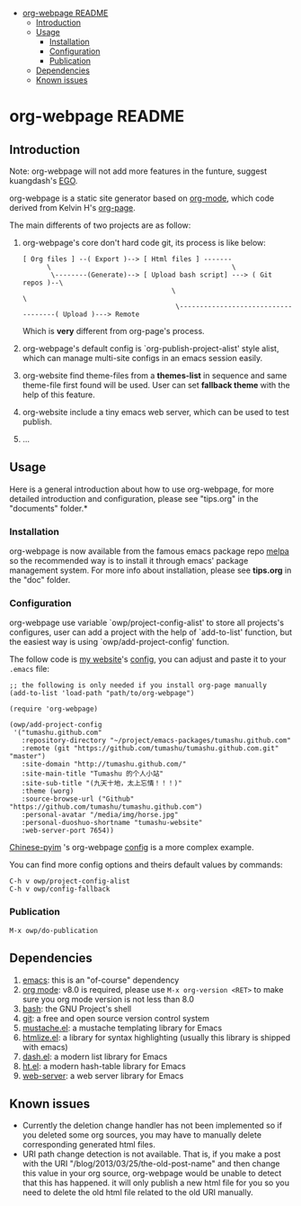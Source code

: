 - [org-webpage README](#sec-1)
  - [Introduction](#sec-1-1)
  - [Usage](#sec-1-2)
    - [Installation](#sec-1-2-1)
    - [Configuration](#sec-1-2-2)
    - [Publication](#sec-1-2-3)
  - [Dependencies](#sec-1-3)
  - [Known issues](#sec-1-4)

# org-webpage README<a id="orgheadline8"></a>

## Introduction<a id="orgheadline1"></a>

Note: org-webpage will not add more features in the funture, suggest kuangdash's [EGO](https://github.com/emacs-china/EGO).

org-webpage is a static site generator based on [org-mode](http://orgmode.org/),
which code derived from Kelvin H's [org-page](https://github.com/kelvinh/org-page).

The main differents of two projects are as follow:

1.  org-webpage's core don't hard code git, its process is like below:

        [ Org files ] --( Export )--> [ Html files ] -------
              \                                             \
               \--------(Generate)--> [ Upload bash script] ---> ( Git repos )--\
                                             \                                   \
                                              \------------------------------------( Upload )---> Remote

    Which is **very** different from org-page's process.

2.  org-webpage's default config is \`org-publish-project-alist' style alist,
    which can manage multi-site configs in an emacs session easily.
3.  org-website find theme-files from a **themes-list** in sequence and same theme-file
    first found will be used. User can set **fallback theme** with the help of this feature.
4.  org-website include a tiny emacs web server, which can be used to test publish.
5.  &#x2026;

## Usage<a id="orgheadline5"></a>

Here is a general introduction about how to use org-webpage,
for more detailed introduction and configuration,
please see "tips.org" in the "documents" folder.\*

### Installation<a id="orgheadline2"></a>

org-webpage is now available from the famous emacs package repo [melpa](http://melpa.milkbox.net/)
so the recommended way is to install it through emacs' package
management system. For more info about installation, please see
**tips.org** in the "doc" folder.

### Configuration<a id="orgheadline3"></a>

org-webpage use variable \`owp/project-config-alist' to store all projects's configures, user
can add a project with the help of \`add-to-list' function, but the easiest way is
using \`owp/add-project-config' function.

The follow code is [my website](http://tumashu.github.com)'s [config](https://github.com/tumashu/tumashu.github.com/blob/source/eh-website.el),
you can adjust and paste it to your `.emacs` file:

    ;; the following is only needed if you install org-page manually
    (add-to-list 'load-path "path/to/org-webpage")

    (require 'org-webpage)

    (owp/add-project-config
     '("tumashu.github.com"
       :repository-directory "~/project/emacs-packages/tumashu.github.com"
       :remote (git "https://github.com/tumashu/tumashu.github.com.git" "master")
       :site-domain "http://tumashu.github.com/"
       :site-main-title "Tumashu 的个人小站"
       :site-sub-title "(九天十地，太上忘情！！！)"
       :theme (worg)
       :source-browse-url ("Github" "https://github.com/tumashu/tumashu.github.com")
       :personal-avatar "/media/img/horse.jpg"
       :personal-duoshuo-shortname "tumashu-website"
       :web-server-port 7654))

[Chinese-pyim](http://tumashu.github.io/chinese-pyim/) 's org-webpage [config](https://github.com/tumashu/chinese-pyim/blob/master/chinese-pyim-devtools.el) is a more complex example.

You can find more config options and theirs default values by commands:

    C-h v owp/project-config-alist
    C-h v owp/config-fallback

### Publication<a id="orgheadline4"></a>

    M-x owp/do-publication

## Dependencies<a id="orgheadline6"></a>

1.  [emacs](http://www.gnu.org/software/emacs/): this is an "of-course" dependency
2.  [org mode](http://orgmode.org/): v8.0 is required, please use `M-x org-version <RET>` to make sure you org mode version is not less than 8.0
3.  [bash](http://www.gnu.org/software/bash/): the GNU Project's shell
4.  [git](http://git-scm.com): a free and open source version control system
5.  [mustache.el](https://github.com/Wilfred/mustache.el): a mustache templating library for Emacs
6.  [htmlize.el](http://fly.srk.fer.hr/~hniksic/emacs/htmlize.el.cgi): a library for syntax highlighting (usually this library is shipped with emacs)
7.  [dash.el](https://github.com/magnars/dash.el): a modern list library for Emacs
8.  [ht.el](https://github.com/Wilfred/ht.el): a modern hash-table library for Emacs
9.  [web-server](https://github.com/eschulte/emacs-web-server): a web server library for Emacs

## Known issues<a id="orgheadline7"></a>

-   Currently the deletion change handler has not been implemented so
    if you deleted some org sources, you may have to manually delete
    corresponding generated html files.
-   URI path change detection is not available. That is, if you make a
    post with the URI "/blog/2013/03/25/the-old-post-name" and then
    change this value in your org source, org-webpage would be unable to
    detect that this has happened. it will only publish a new html
    file for you so you need to delete the old html file related to
    the old URI manually.
